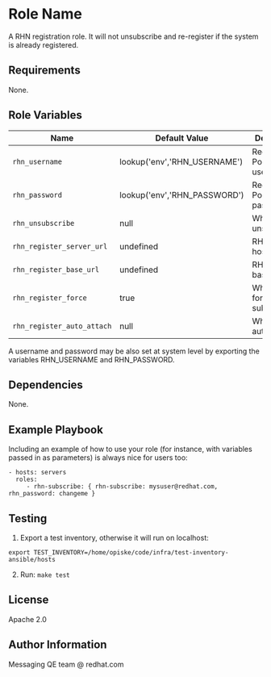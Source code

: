 Role Name
=========

A RHN registration role. It will not unsubscribe and re-register if the system is already registered.

Requirements
------------

None.

Role Variables
--------------

| Name              | Default Value       | Description          |
|-------------------|---------------------|----------------------|
| `rhn_username` | lookup('env','RHN_USERNAME') | Red Hat Portal username. |
| `rhn_password` | lookup('env','RHN_PASSWORD') | Red Hat Portal password. |
| `rhn_unsubscribe` | null | Whether to unsubscribe. |
| `rhn_register_server_url` | undefined | RHN server hostname  |
| `rhn_register_base_url` | undefined | RHN server base URL |
| `rhn_register_force` | true | Whether to force subscriptioin. |
| `rhn_register_auto_attach` | null | Whether to auto-attach. |

A username and password may be also set at system level by exporting the variables RHN_USERNAME and RHN_PASSWORD.

Dependencies
------------

None.

Example Playbook
----------------

Including an example of how to use your role (for instance, with variables passed in as parameters) is always nice for users too:

    - hosts: servers
      roles:
         - rhn-subscribe: { rhn-subscribe: mysuser@redhat.com, rhn_password: changeme }


Testing
-------

1. Export a test inventory, otherwise it will run on localhost:

`export TEST_INVENTORY=/home/opiske/code/infra/test-inventory-ansible/hosts`

2. Run:
`make test`

License
-------

Apache 2.0


Author Information
------------------

Messaging QE team @ redhat.com
